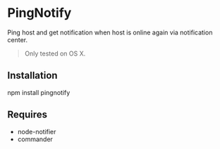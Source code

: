 # PingNotify #

Ping host and get notification when host is online again via notification center.
> Only tested on OS X.

## Installation ##
npm install pingnotify

## Requires ##
- node-notifier
- commander
